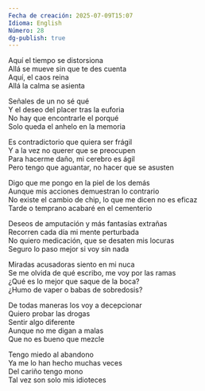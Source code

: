 ```yaml
---
Fecha de creación: 2025-07-09T15:07
Idioma: English
Número: 28
dg-publish: true
---
```

Aquí el tiempo se distorsiona  
Allá se mueve sin que te des cuenta  
Aquí, el caos reina  
Allá la calma se asienta

Señales de un no sé qué  
Y el deseo del placer tras la euforia  
No hay que encontrarle el porqué  
Solo queda el anhelo en la memoria

Es contradictorio que quiera ser frágil  
Y a la vez no querer que se preocupen  
Para hacerme daño, mi cerebro es ágil  
Pero tengo que aguantar, no hacer que se asusten

Digo que me pongo en la piel de los demás  
Aunque mis acciones demuestran lo contrario  
No existe el cambio de chip, lo que me dicen no es eficaz  
Tarde o temprano acabaré en el cementerio

Deseos de amputación y más fantasías extrañas  
Recorren cada día mi mente perturbada  
No quiero medicación, que se desaten mis locuras  
Seguro lo paso mejor si voy sin nada

Miradas acusadoras siento en mi nuca  
Se me olvida de qué escribo, me voy por las ramas  
¿Qué es lo mejor que saque de la boca?  
¿Humo de vaper o babas de sobredosis?

De todas maneras los voy a decepcionar  
Quiero probar las drogas  
Sentir algo diferente  
Aunque no me digan a malas  
Que no es bueno que mezcle

Tengo miedo al abandono  
Ya me lo han hecho muchas veces  
Del cariño tengo mono  
Tal vez son solo mis idioteces